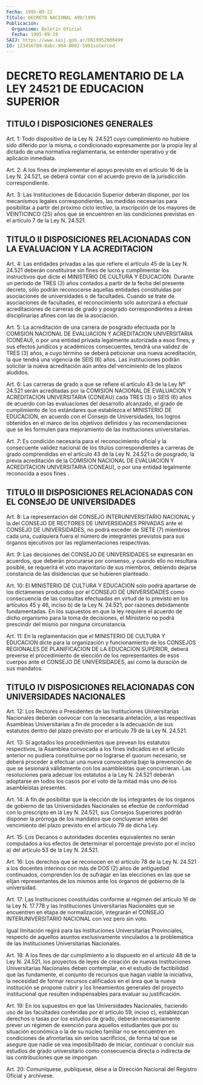```yaml
---
Fecha: 1995-09-22
Título: DECRETO NACIONAL 499/1995
Publicación:
  Organismo: Boletín Oficial
  Fecha: 1995-09-29
SAIJ: https://www.saij.gob.ar/DN19952000499
Id: 123456789-0abc-994-0002-5991soterced
---
```

# DECRETO REGLAMENTARIO DE LA LEY 24521 DE EDUCACION SUPERIOR

## TITULO I DISPOSICIONES GENERALES

<a id="1"></a>
Art. 1:  Todo dispositivo de la Ley N. 24.521 cuyo cumplimiento no hubiere sido  diferido por la misma, o condicionado expresamente por la propia ley  al  dictado  de  una normativa reglamentaria, se entender  operativo y de aplicacin inmediata.

<a id="2"></a>
Art.  2:  A  los fines de implementar el  apoyo  previsto  en  el artículo 16 de la  Ley  N.  24.521,  se deberá contar con el acuerdo previo de la jurisdicción correspondiente.

<a id="3"></a>
Art. 3: Las Instituciones de Educación  Superior deberán disponer, por los mecanismos legales correspondientes, las medidas necesarias para posibilitar a partir del próximo ciclo lectivo, la inscripción de los mayores de VEINTICINCO (25) años que  se  encuentren  en las condiciones  previstas  en  el  artículo  7  de  la  Ley  N.  24.521.

## TITULO II DISPOSICIONES RELACIONADAS CON LA EVALUACION Y LA ACREDITACION

<a id="4"></a>
Art. 4:  Las entidades privadas a las que refiere el artículo 45 de la  Ley  N.  24.521  deberán  constituirse  sin  fines  de  lucro  y cumplimentar los instructivos que dicte el MINISTERIO DE CULTURA  Y EDUCACION. Durante un período de TRES (3) años contados a partir de la  fecha  del  presente  decreto, sólo podrán reconocerse aquellas entidades  constituidas por  asociaciones  de  universidades  o  de facultades.  Cuando  se  trate  de  asociaciones  de facultades, el reconocimiento  sólo  autorizará  a  efectuar  acreditaciones    de carreras de grado y posgrado correspondientes a áreas disciplinarias afines con las de la asociación.

<a id="5"></a>
Art.  5:  La acreditación de una carrera de posgrado efectuada por la COMISION  NACIONAL  DE  EVALUACION  Y ACREDITACION UNIVERSITARIA (CONEAU), o por una entidad privada legalmente  autorizada  a  esos fines,  y  sus  efectos jurídicos y académicos consecuentes, tendrá una validez de TRES  (3)  años, a cuyo término se deberá peticionar una nueva acreditación, la  que  tendrá  una  vigencia  de SEIS (6) años. Las instituciones podrán solicitar la nueva acreditación  aún antes del vencimiento de los plazos aludidos.

<a id="6"></a>
Art.  6:  Las carreras de grado a que se refiere el artículo 43 de la  Ley Nº 24.521 serán acreditadas por la COMISION NACIONAL DE EVALUACION Y ACREDITACION UNIVERSITARIA (CONEAU) cada TRES (3) o SEIS (6) años de acuerdo con las evaluaciones del desarrollo alcanzado, el grado de cumplimiento de los estándares que establezca el MINISTERIO DE EDUCACION, en acuerdo con el Consejo de Universidades, los logros obtenidos en el marco de los objetivos definidos y las recomendaciones que se les formulen para mejoramiento de las instituciones universitarias.

<a id="7"></a>
Art. 7: Es condición necesaria para el reconocimiento oficial y la consecuente  validez  nacional  de  los  títulos correspondientes a carreras de grado comprendidas en el artículo 43 de la Ley N. 24.521 o de posgrado, la previa acreditación de la  COMISION  NACIONAL  DE EVALUACION Y ACREDITACION UNIVERSITARIA (CONEAU), o por una entidad legalmente reconocida a esos fines .

## TITULO III DISPOSICIONES RELACIONADAS CON EL CONSEJO DE UNIVERSIDADES

<a id="8"></a>
Art. 8: La representación del CONSEJO  INTERUNIVERSITARIO NACIONAL y  la  del CONSEJO DE RECTORES DE UNIVERSIDADES  PRIVADAS  ante  el CONSEJO  DE  UNIVERSIDADES,  no podrá  exceder de SIETE (7) miembros cada una, cualquiera fuera el  número de integrantes previstos para sus  órganos  ejecutivos  por  las  reglamentaciones    respectivas.

<a id="9"></a>
Art.  9: Las decisiones del CONSEJO DE UNIVERSIDADES se expresarán en acuerdos,  que deberán procurarse por consenso, y cuando ello no resultara  posible,   se  requerirá   el  voto  mayoritario  de  sus miembros, debiendo dejarse  constancia  de  las  disidencias que se hubieren planteado.

<a id="10"></a>
Art.  10:  El  MINISTERIO  DE  CULTURA  Y  EDUCACION sólo  podrá apartarse de los dictámenes producidos por el CONSEJO DE UNIVERSIDADES  como  consecuencia  de las consultas  efectuadas  en virtud de lo previsto en los artículos 45 y 46, inciso b) de la Ley N. 24.521, por razones debidamente fundamentadas.  En  los supuestos en que la ley requiere el acuerdo de dicho organismo para  la  toma de  decisiones,  el  Ministerio  no  podrá  prescindir del mismo por ninguna circunstancia.

<a id="11"></a>
Art.  11: En la reglamentación que el  MINISTERIO  DE  CULTURA  Y EDUCACION  dicte  para  la  organización  y  funcionamiento  de los CONSEJOS  REGIONALES  DE  PLANIFICACION  DE  LA EDUCACION SUPERIOR, deberá  preverse el procedimiento de elección de  los representantes de  esos  cuerpos  ante el CONSEJO DE UNIVERSIDADES,  así  como  la duración de sus mandatos.

## TITULO IV DISPOSICIONES RELACIONADAS CON UNIVERSIDADES NACIONALES

<a id="12"></a>
Art.  12:  Los  Rectores  o  Presidentes  de  las  Instituciones Universitarias  Nacionales    deberán  convocar  con  la  necesaria antelación, a las respectivas Asambleas  Universitarias  a  fin  de proceder a la adecuación de sus estatutos dentro del plazo previsto por el artículo 79 de la Ley N. 24.521.

<a id="13"></a>
Art. 13: Si agotados los procedimientos que prevean los estatutos respectivos,  la  Asamblea  convocada  a  los fines indicados en el artículo anterior no pudiera constituirse por no lograrse el quorum necesario,  se  deberá  proceder a efectuar una  nueva  convocatoria bajo  la  prevención  de  que  se  sesionará  válidamente  con  los asambleístas  que  concurrieran.  Las resoluciones para adecuar los estatutos a la Ley N. 24.521 deberán  adoptarse  en  todos los casos por  el  voto  de  la  mitad  más uno de los asambleístas presentes.

<a id="14"></a>
Art. 14: A fin de posibilitar  que la elección de los integrantes de  los  órganos  de gobierno de las  Universidades  Nacionales  se efectúe de conformidad  con  lo  prescripto en la Ley N. 24.521, sus Consejos Superiores podrán disponer la prórroga de los mandatos que concluyeran antes del vencimiento del plazo previsto en el artículo 79 de dicha Ley.

<a id="15"></a>
Art. 15: Los Decanos o autoridades docentes equivalentes no serán computados a los efectos de determinar  el  porcentaje previsto por el inciso a) del artículo 53 de la Ley N. 24.521.

<a id="16"></a>
Art. 16: Los derechos que se reconocen en el  artículo  78 de la Ley  N.  24.521  a los docentes interinos con más de DOS (2) años de antiguedad continuados,  comprenden los de sufragar en las elecciones en las que se elijan representantes  de  los mismos ante los órganos de gobierno de la universidad.

<a id="17"></a>
Art. 17:  Las Instituciones constituidas conforme al régimen del artículo  16  de la Ley N. 17.778 y las Instituciones Universitarias Nacionales que se encuentren en etapa de normalización, integrarán el CONSEJO INTERUNIVERSITARIO  NACIONAL  con  voz  pero  sin voto.

Igual  limitación  regirá  para  las  Instituciones  Universitarias Provinciales,    respecto    de   aquellos  asuntos  exclusivamente vinculados  a la problemática de las  Instituciones  Universitarias Nacionales.

<a id="18"></a>
Art. 18: A  los  fines  de  dar cumplimiento a lo dispuesto en el artículo 48 de la Ley N. 24.521,  los proyectos de leyes de creación de nuevas Instituciones Universitarias Nacionales deben contemplar, en el estudio de factibilidad que  las  fundamente,  el conjunto de recursos  que  hagan viable la iniciativa, la necesidad  de  formar recursos calificados en el área que la nueva institución se propone cubrir y los lineamientos  generales del proyecto institucional que resulten   indispensables  para  evaluar  su  justificación.

<a id="19"></a>
Art. 19:  En los supuestos  en  que  las Universidades Nacionales, haciendo  uso  de las facultades conferidas  por  el  artículo  59, inciso c), establezcan  derechos o tasas por los estudios de grado, deberán necesariamente prever  un régimen de exención para aquellos estudiantes  que por su situación  económica  o  la  de  su  núcleo familiar no se  encuentren en condiciones de afrontarlas sin serios sacrificios,  de  forma  tal  que  se  asegure  que  nadie  se  vea imposibilitado de iniciar,  continuar  o  concluir sus estudios de grado  universitario como consecuencia directa o indirecta  de las contribuciones que se impongan.

<a id="20"></a>
Art. 20:  Comuníquese,  publíquese,  dése a la Dirección Nacional del Registro Oficial y archívese.
